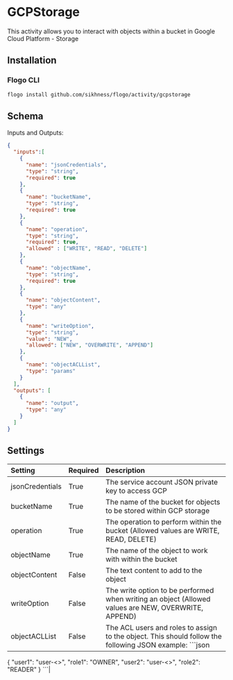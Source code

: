 # GCPStorage
This activity allows you to interact with objects within a bucket in Google Cloud Platform - Storage

## Installation
### Flogo CLI  
```bash
flogo install github.com/sikhness/flogo/activity/gcpstorage
```

## Schema
Inputs and Outputs:

```json
{
  "inputs":[
    {
      "name": "jsonCredentials",
      "type": "string",
      "required": true
    },
    {
      "name": "bucketName",
      "type": "string",
      "required": true
    },
    {
      "name": "operation",
      "type": "string",
      "required": true,
      "allowed" : ["WRITE", "READ", "DELETE"]
    },
    {
      "name": "objectName",
      "type": "string",
      "required": true
    },
    {
      "name": "objectContent",
      "type": "any"
    },
    {
      "name": "writeOption",
      "type": "string",
      "value": "NEW",
      "allowed": ["NEW", "OVERWRITE", "APPEND"]
    },
    {
      "name": "objectACLList",
      "type": "params"
    }
  ],
  "outputs": [
    {
      "name": "output",
      "type": "any"
    }
  ]
}
```

## Settings
| Setting            | Required | Description |
|:---------------    |:---------|:------------|
| jsonCredentials    | True     | The service account JSON private key to access GCP |         
| bucketName         | True     | The name of the bucket for objects to be stored within GCP storage |
| operation          | True     | The operation to perform within the bucket (Allowed values are WRITE, READ, DELETE) |
| objectName         | True     | The name of the object to work with within the bucket |
| objectContent      | False    | The text content to add to the object |
| writeOption        | False    | The write option to be performed when writing an object (Allowed values are NEW, OVERWRITE, APPEND) |
| objectACLList      | False    | The ACL users and roles to assign to the object. This should follow the following JSON example: ```json 
{
		"user1": "user-<<USER EMAIL>>",
		"role1": "OWNER",
		"user2": "user-<<USER EMAIL>>",
		"role2": "READER"
  } ```|